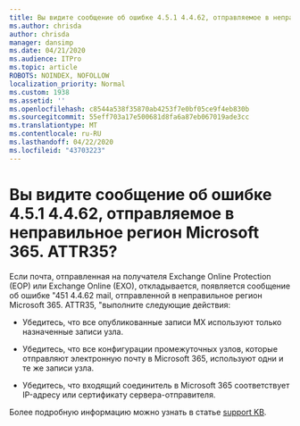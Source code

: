 ```yaml
---
title: Вы видите сообщение об ошибке 4.5.1 4.4.62, отправляемое в неправильное регион Microsoft 365. ATTR35?
ms.author: chrisda
author: chrisda
manager: dansimp
ms.date: 04/21/2020
ms.audience: ITPro
ms.topic: article
ROBOTS: NOINDEX, NOFOLLOW
localization_priority: Normal
ms.custom: 1938
ms.assetid: ''
ms.openlocfilehash: c8544a538f35870ab4253f7e0bf05ce9f4eb830b
ms.sourcegitcommit: 55eff703a17e500681d8fa6a87eb067019ade3cc
ms.translationtype: MT
ms.contentlocale: ru-RU
ms.lasthandoff: 04/22/2020
ms.locfileid: "43703223"
---
```

# <a name="are-you-seeing-error-451-4462-mail-sent-to-the-wrong-microsoft-365-region-attr35"></a>Вы видите сообщение об ошибке 4.5.1 4.4.62, отправляемое в неправильное регион Microsoft 365. ATTR35?

Если почта, отправленная на получателя Exchange Online Protection (EOP) или Exchange Online (EXO), откладывается, появляется сообщение об ошибке "451 4.4.62 mail, отправленной в неправильное регион Microsoft 365. ATTR35, "выполните следующие действия:

- Убедитесь, что все опубликованные записи MX используют только назначенные записи узла.

- Убедитесь, что все конфигурации промежуточных узлов, которые отправляют электронную почту в Microsoft 365, используют одни и те же записи узла.

- Убедитесь, что входящий соединитель в Microsoft 365 соответствует IP-адресу или сертификату сервера-отправителя.

Более подробную информацию можно узнать в статье [support KB](https://support.microsoft.com/help/4057301/attr35-response-code-when-mail-is-sent-to-eop-exo).
